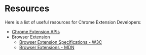 # Resources

Here is a list of useful resources for Chrome Extension Developers:
- [Chrome Extension APIs](https://developer.chrome.com/extensions/api_index)
- Browser Extension
  - [Browser Extension Specifications - W3C](https://browserext.github.io/browserext/)
  - [Browser Extensions - MDN](https://developer.mozilla.org/en-US/docs/Mozilla/Add-ons/WebExtensions)

